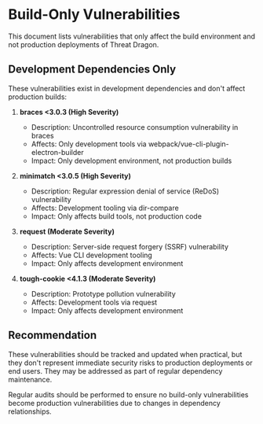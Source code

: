 # Build-Only Vulnerabilities

This document lists vulnerabilities that only affect the build environment and not production deployments of Threat Dragon.

## Development Dependencies Only

These vulnerabilities exist in development dependencies and don't affect production builds:

1. **braces <3.0.3 (High Severity)**
   - Description: Uncontrolled resource consumption vulnerability in braces
   - Affects: Only development tools via webpack/vue-cli-plugin-electron-builder
   - Impact: Only development environment, not production builds

2. **minimatch <3.0.5 (High Severity)**
   - Description: Regular expression denial of service (ReDoS) vulnerability
   - Affects: Development tooling via dir-compare
   - Impact: Only affects build tools, not production code

3. **request (Moderate Severity)**
   - Description: Server-side request forgery (SSRF) vulnerability
   - Affects: Vue CLI development tooling
   - Impact: Only affects development environment

4. **tough-cookie <4.1.3 (Moderate Severity)**
   - Description: Prototype pollution vulnerability
   - Affects: Development tools via request
   - Impact: Only affects development environment

## Recommendation

These vulnerabilities should be tracked and updated when practical, but they don't represent immediate security risks to production deployments or end users. They may be addressed as part of regular dependency maintenance.

Regular audits should be performed to ensure no build-only vulnerabilities become production vulnerabilities due to changes in dependency relationships.